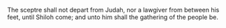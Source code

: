 The sceptre shall not depart from Judah, nor a lawgiver from between his feet, until Shiloh come; and unto him shall the gathering of the people be.

